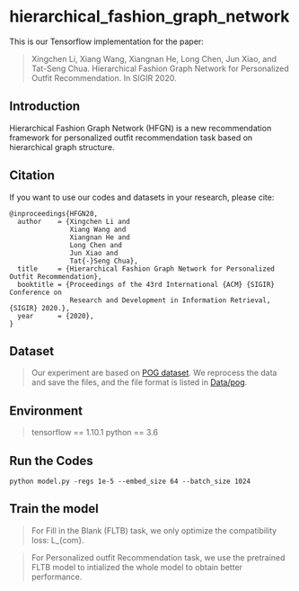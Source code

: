 # hierarchical_fashion_graph_network
This is our Tensorflow implementation for the paper:
> Xingchen Li, Xiang Wang, Xiangnan He, Long Chen, Jun Xiao, and Tat-Seng Chua. Hierarchical Fashion Graph Network for Personalized Outfit Recommendation. In SIGIR 2020.

## Introduction
Hierarchical Fashion Graph Network (HFGN) is a new recommendation framework for personalized outfit recommendation task based on hierarchical graph structure.

## Citation
If you want to use our codes and datasets in your research, please cite:
```
@inproceedings{HFGN20,
  author    = {Xingchen Li and
               Xiang Wang and
               Xiangnan He and
               Long Chen and
               Jun Xiao and
               Tat{-}Seng Chua},
  title     = {Hierarchical Fashion Graph Network for Personalized Outfit Recommendation},
  booktitle = {Proceedings of the 43rd International {ACM} {SIGIR} Conference on
               Research and Development in Information Retrieval, {SIGIR} 2020.},
  year      = {2020},
}
```

## Dataset

> Our experiment are based on [POG dataset](https://github.com/wenyuer/POG). We reprocess the data and save the files, and the file format is listed in [Data/pog](https://github.com/xcppy/hierarchical_fashion_graph_network/blob/master/Data/pog/Data.md). 


## Environment
> tensorflow == 1.10.1
> python == 3.6

## Run the Codes
```
python model.py -regs 1e-5 --embed_size 64 --batch_size 1024
```

## Train the model

> For Fill in the Blank (FLTB) task, we only optimize the compatibility loss: L_{com}.

> For Personalized outfit Recommendation task, we use the pretrained FLTB model to intialized the whole model to obtain better performance.


